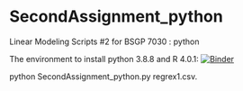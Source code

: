 # SecondAssignment_python

Linear Modeling Scripts #2 for BSGP 7030 : python

The environment to install python 3.8.8 and R 4.0.1:
[![Binder](https://mybinder.org/badge_logo.svg)](https://mybinder.org/v2/gh/hsinlun0415/SecondAssignment_python.git/HEAD)

python SecondAssignment_python.py regrex1.csv.
